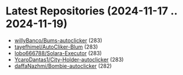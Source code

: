 # Latest Repositories (2024-11-17 .. 2024-11-19)

- [willyBanco/Bums-autoclicker](https://github.com/willyBanco/Bums-autoclicker) (283)
- [tayefhimel/AutoCliker-Blum](https://github.com/tayefhimel/AutoCliker-Blum) (283)
- [lobo666788/Solara-Executor](https://github.com/lobo666788/Solara-Executor) (283)
- [YcaroDantas1/City-Holder-autoclicker](https://github.com/YcaroDantas1/City-Holder-autoclicker) (283)
- [daffaNazhmi/Bombie-autoclicker](https://github.com/daffaNazhmi/Bombie-autoclicker) (282)
